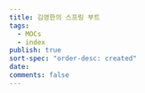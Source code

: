 ```yaml
---
title: 김영한의 스프링 부트
tags:
  - MOCs
  - index
publish: true
sort-spec: "order-desc: created"
date: 
comments: false
---
```


```folder-index-content
```